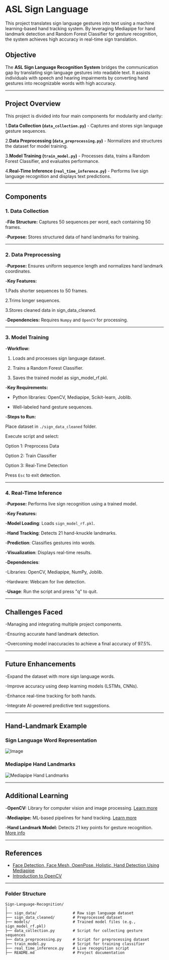 # ASL Sign Language
This project translates sign language gestures into text using a machine learning-based hand tracking system. By leveraging Mediapipe for hand landmark detection and Random Forest Classifier for gesture recognition, the system achieves high accuracy in real-time sign translation.

## Objective
The **ASL Sign Language Recognition System** bridges the communication gap by translating sign language gestures into readable text. It assists individuals with speech and hearing impairments by converting hand gestures into recognizable words with high accuracy.

---

## Project Overview

This project is divided into four main components for modularity and clarity:

1.**Data Collection (`data_collection.py`)** -
Captures and stores sign language gesture sequences.

2.**Data Preprocessing (`data_preprocessing.py`)** -
Normalizes and structures the dataset for model training.

3.**Model Training (`train_model.py`)** -
Processes data, trains a Random Forest Classifier, and evaluates performance.

4.**Real-Time Inference (`real_time_inference.py`)** -
Performs live sign language recognition and displays text predictions.

---

## Components

### 1. Data Collection
-**File Structure:**
Captures 50 sequences per word, each containing 50 frames.

-**Purpose:**
Stores structured data of hand landmarks for training.

---

### 2. Data Preprocessing
-**Purpose:**
Ensures uniform sequence length and normalizes hand landmark coordinates.

-**Key Features:**

 1.Pads shorter sequences to 50 frames.

 2.Trims longer sequences.

 3.Stores cleaned data in sign_data_cleaned.

-**Dependencies:**
Requires `Numpy` and `OpenCV` for processing.

---

### 3. Model Training
-**Workflow:**

1. Loads and processes sign language dataset.

2. Trains a Random Forest Classifier.

3. Saves the trained model as sign_model_rf.pkl.

-**Key Requirements:**

 - Python libraries: OpenCV, Mediapipe, Scikit-learn, Joblib.

 - Well-labeled hand gesture sequences.

-**Steps to Run:**

Place dataset in `./sign_data_cleaned` folder.

Execute script and select:

Option 1: Preprocess Data

Option 2: Train Classifier

Option 3: Real-Time Detection

Press `Esc` to exit detection.

---

### 4. Real-Time Inference
-**Purpose:**
Performs live sign recognition using a trained model.

-**Key Features:**

-**Model Loading**: Loads `sign_model_rf.pkl`.

-**Hand Tracking**: Detects 21 hand-knuckle landmarks.

-**Prediction**: Classifies gestures into words.

-**Visualization**: Displays real-time results.

-**Dependencies**:

-Libraries: OpenCV, Mediapipe, NumPy, Joblib.

-Hardware: Webcam for live detection.

-**Usage**:
Run the script and press "q" to quit.

---

## Challenges Faced
-Managing and integrating multiple project components.

-Ensuring accurate hand landmark detection.

-Overcoming model inaccuracies to achieve a final accuracy of 97.5%.

---

## Future Enhancements
-Expand the dataset with more sign language words.

-Improve accuracy using deep learning models (LSTMs, CNNs).

-Enhance real-time tracking for both hands.

-Integrate AI-powered predictive text suggestions.

---

## Hand-Landmark Example

### Sign Language Word Representation
![Image](https://github.com/user-attachments/assets/85ac9923-7337-4bc6-9e68-9aca721e832e)

### Mediapipe Hand Landmarks
![Mediapipe Hand Landmarks](https://mediapipe.dev/images/mobile/hand_landmarks.png)

---

## Additional Learning

-**OpenCV:** Library for computer vision and image processing.
[Learn more](https://www.youtube.com/watch?v=7irSQuL24qY) 

-**Mediapipe:** ML-based pipelines for hand tracking.
[Learn more](https://www.youtube.com/watch?v=VDCdWwldlx4) 

-**Hand Landmark Model:** Detects 21 key points for gesture recognition.
[More info](https://google.github.io/mediapipe/solutions/hands.html)

---

## References

- [Face Detection, Face Mesh, OpenPose, Holistic, Hand Detection Using Mediapipe](https://www.youtube.com/watch?v=VDCdWwldlx4)  
- [Introduction to OpenCV](https://www.youtube.com/watch?v=7irSQuL24qY)

---

### Folder Structure

```plaintext
Sign-Language-Recognition/
│
├── sign_data/                # Raw sign language dataset
├── sign_data_cleaned/        # Preprocessed dataset
├── models/                   # Trained model files (e.g., sign_model_rf.pkl)
├── data_collection.py        # Script for collecting gesture sequences
├── data_preprocessing.py     # Script for preprocessing dataset
├── train_model.py            # Script for training classifier
├── real_time_inference.py    # Live recognition script
├── README.md                 # Project documentation
